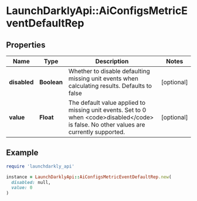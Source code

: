# LaunchDarklyApi::AiConfigsMetricEventDefaultRep

## Properties

| Name | Type | Description | Notes |
| ---- | ---- | ----------- | ----- |
| **disabled** | **Boolean** | Whether to disable defaulting missing unit events when calculating results. Defaults to false | [optional] |
| **value** | **Float** | The default value applied to missing unit events. Set to 0 when &lt;code&gt;disabled&lt;/code&gt; is false. No other values are currently supported. | [optional] |

## Example

```ruby
require 'launchdarkly_api'

instance = LaunchDarklyApi::AiConfigsMetricEventDefaultRep.new(
  disabled: null,
  value: 0
)
```

